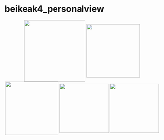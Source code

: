 # beikeak4_personalview
<p align="center">
  <img height="200em" align="center" src="https://github-profile-summary-cards.vercel.app/api/cards/profile-details?username=beikeak4&include_all_commits=true&count_private=true&theme=react" />
  <img height="173.6em" align="center" src="https://github-readme-stats.vercel.app/api?username=beikeak4&include_all_commits=true&count_private=true&hide_border=true&theme=react" />
  <img height="173.6em" align="center" src="http://github-profile-summary-cards.vercel.app/api/cards/productive-time?username=beikeak4&utcOffset=8&include_all_commits=true&count_private=true&hide_border=true&theme=react" / >
  <img height="159.7em" align="center" src="https://github-readme-streak-stats.herokuapp.com/?user=beikeak4&include_all_commits=true&count_private=true&hide_border=true&theme=react" / >
  <img height="159.7em" align="center" src="https://github-readme-stats.vercel.app/api/top-langs/?username=beikeak4&layout=compact&include_all_commits=true&count_private=true&hide_border=true&theme=react" />
</p>
